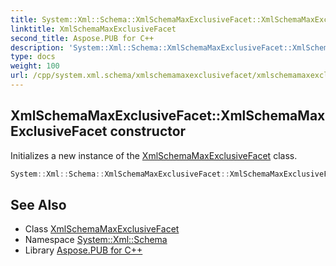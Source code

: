 ```yaml
---
title: System::Xml::Schema::XmlSchemaMaxExclusiveFacet::XmlSchemaMaxExclusiveFacet constructor
linktitle: XmlSchemaMaxExclusiveFacet
second_title: Aspose.PUB for C++
description: 'System::Xml::Schema::XmlSchemaMaxExclusiveFacet::XmlSchemaMaxExclusiveFacet constructor. Initializes a new instance of the XmlSchemaMaxExclusiveFacet class in C++.'
type: docs
weight: 100
url: /cpp/system.xml.schema/xmlschemamaxexclusivefacet/xmlschemamaxexclusivefacet/
---
```

## XmlSchemaMaxExclusiveFacet::XmlSchemaMaxExclusiveFacet constructor


Initializes a new instance of the [XmlSchemaMaxExclusiveFacet](../) class.

```cpp
System::Xml::Schema::XmlSchemaMaxExclusiveFacet::XmlSchemaMaxExclusiveFacet()
```

## See Also

* Class [XmlSchemaMaxExclusiveFacet](../)
* Namespace [System::Xml::Schema](../../)
* Library [Aspose.PUB for C++](../../../)

